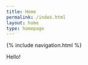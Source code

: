```yaml
---
title: Home
permalink: /index.html
layout: home
type: homepage
---
```

{% include navigation.html %}

Hello!
